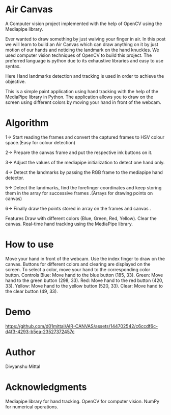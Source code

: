 # Air Canvas
A Computer vision project implemented with the help of OpenCV using the Mediapipe library.

Ever wanted to draw something by just waiving your finger in air. In this post we will learn to build an Air Canvas which can draw anything on it by just motion of our hands and noticing the landmark on the hand knuckles. We used computer vision techniques of OpenCV to build this project. The preferred language is python due to its exhaustive libraries and easy to use syntax.

Here Hand landmarks detection and tracking is used in order to achieve the objective.

This is a simple paint application using hand tracking with the help of the MediaPipe library in Python. The application allows you to draw on the screen using different colors by moving your hand in front of the webcam.

# Algorithm

1-> Start reading the frames and convert the captured frames to HSV colour space.(Easy for colour detection)

2-> Prepare the canvas frame and put the respective ink buttons on it.

3-> Adjust the values of the mediapipe initialization to detect one hand only.

4-> Detect the landmarks by passing the RGB frame to the mediapipe hand detector.

5-> Detect the landmarks, find the forefinger coordinates and keep storing them in the array for successive frames .(Arrays for drawing points on canvas)

6-> Finally draw the points stored in array on the frames and canvas .

Features
Draw with different colors (Blue, Green, Red, Yellow).
Clear the canvas.
Real-time hand tracking using the MediaPipe library.

# How to use

Move your hand in front of the webcam.
Use the index finger to draw on the canvas.
Buttons for different colors and clearing are displayed on the screen.
To select a color, move your hand to the corresponding color button.
Controls
Blue: Move hand to the blue button (185, 33).
Green: Move hand to the green button (298, 33).
Red: Move hand to the red button (420, 33).
Yellow: Move hand to the yellow button (520, 33).
Clear: Move hand to the clear button (49, 33).

# Demo


https://github.com/d01mittal/AIR-CANVAS/assets/144702542/c6ccdf6c-d4f3-4293-b5ea-23527372457c


# Author
Divyanshu Mittal

# Acknowledgments
Mediapipe library for hand tracking.
OpenCV for computer vision.
NumPy for numerical operations.
